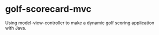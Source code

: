 # golf-scorecard-mvc
Using model-view-controller to make a dynamic golf scoring application with Java.
